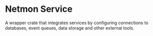 # Netmon Service

A wrapper crate that integrates services by configuring connections
to databases, event queues, data storage and other external tools.